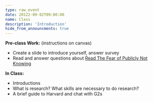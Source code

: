 ```yaml
---
type: raw_event
date: 20122-09-02T09:00:00
name: Class
description: 'Introduction'
hide_from_announcments: true
---
```


**Pre-class Work:** (instructions on canvas)
* Create a slide to introduce yourself, answer survey
* Read and answer questions about [Read The Fear of Publicly Not Knowing](https://medium.com/bucknell-hci/the-fear-of-publicly-not-knowing-239e1b7a39f3)

**In Class:**
* Introductions
* What is research? What skills are necessary to do research?
* A brief guide to Harvard and chat with G2s
